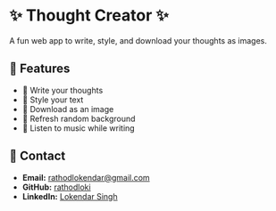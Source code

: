 # ✨ Thought Creator ✨

A fun web app to write, style, and download your thoughts as images.

## 🚀 Features

- 📝 Write your thoughts
- 🎨 Style your text
- 📸 Download as an image
- 🔄 Refresh random background
- 🎵 Listen to music while writing

## 📧 Contact

- **Email:** [rathodlokendar@gmail.com](mailto:rathodlokendar@gmail.com)
- **GitHub:** [rathodloki](https://github.com/rathodloki)
- **LinkedIn:** [Lokendar Singh](https://www.linkedin.com/in/lokendar-singh/)
